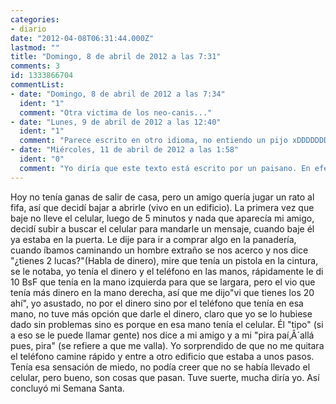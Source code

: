 ```yaml
---
categories:
- diario
date: "2012-04-08T06:31:44.000Z"
lastmod: ""
title: "Domingo, 8 de abril de 2012 a las 7:31"
comments: 3
id: 1333866704
commentList:
- date: "Domingo, 8 de abril de 2012 a las 7:34"
  ident: "1"
  comment: "Otra victima de los neo-canis..."
- date: "Lunes, 9 de abril de 2012 a las 12:40"
  ident: "1"
  comment: "Parece escrito en otro idioma, no entiendo un pijo xDDDDDDDDDDDDDDDDDDDDDDD"
- date: "Miércoles, 11 de abril de 2012 a las 1:58"
  ident: "0"
  comment: "Yo diría que este texto está escrito por un paisano. En efecto, por un venezolano."
---
```


Hoy no tenía ganas de salir de casa, pero un amigo quería jugar un rato al fifa, así que decidí bajar a abrirle (vivo en un edificio). La primera vez que baje no lleve el celular, luego de 5 minutos y nada que aparecía mi amigo, decidí subir a buscar el celular para mandarle un mensaje, cuando baje él ya estaba en la puerta. Le dije para ir a comprar algo en la panadería, cuando íbamos caminando un hombre extraño se nos acerco y nos dice "¿tienes 2 lucas?"(Habla de dinero), mire que tenía un pistola en la cintura, se le notaba, yo tenía el dinero y el teléfono en las manos, rápidamente le di 10 BsF que tenía en la mano izquierda para que se largara, pero el vio que tenía más dinero en la mano derecha, así que me dijo"vi que tienes los 20 ahí", yo asustado, no por el dinero sino por el teléfono que tenía en esa mano, no tuve más opción que darle el dinero, claro que yo se lo hubiese dado sin problemas sino es porque en esa mano tenía el celular. Él "tipo" (si a eso se le puede llamar gente) nos dice a mi amigo y a mi "pira paí‚Â´allá pues, pira" (se refiere a que me valla). Yo sorprendido de que no me quitara el teléfono camine rápido y entre a otro edificio que estaba a unos pasos. Tenía esa sensación de miedo, no podía creer que no se había llevado el celular, pero bueno, son cosas que pasan. Tuve suerte, mucha diría yo. Así concluyó mi Semana Santa.